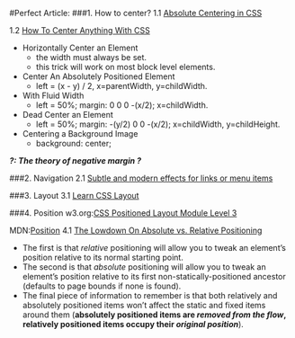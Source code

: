 #Perfect Article:
###1. How to center?
1.1 [Absolute Centering in CSS](http://codepen.io/shshaw/full/gEiDt)

1.2 [How To Center Anything With CSS](https://codemyviews.com/blog/how-to-center-anything-with-css#comment-684580538)
* Horizontally Center an Element
     * the width must always be set.
     * this trick will work on most block level elements.
* Center An Absolutely Positioned Element
     * left = \(x - y\) / 2, x=parentWidth, y=childWidth.
* With Fluid Width
     * left = 50%; margin: 0 0 0 -\(x/2\); x=childWidth.
* Dead Center an Element
     * left = 50%; margin: -\(y/2\) 0 0 -\(x/2\); x=childWidth, y=childHeight.
* Centering a Background Image
     * background: center;
         
___?: The theory of negative margin ?___
         
###2. Navigation
2.1 [Subtle and modern effects for links or menu items](http://tympanus.net/Development/CreativeLinkEffects/)

###3. Layout
3.1 [Learn CSS Layout](http://learnlayout.com/)

###4. Position
w3.org:[CSS Positioned Layout Module Level 3](https://developer.mozilla.org/en-US/docs/Web/CSS/position)

   MDN:[Position](https://developer.mozilla.org/en-US/docs/Web/CSS/position) 
4.1 [The Lowdown On Absolute vs. Relative Positioning](https://codemyviews.com/blog/the-lowdown-on-absolute-vs-relative-positioning)
  * The first is that *relative* positioning will allow you to tweak an element’s position relative to its normal starting point.
  * The second is that *absolute* positioning will allow you to tweak an element’s position relative to its first non-statically-positioned ancestor (defaults to page bounds if none is found). 
  * The final piece of information to remember is that both relatively and absolutely positioned items won’t affect the static and fixed items around them (**absolutely positioned items are _removed from the flow_, relatively positioned items occupy their _original position_**).
